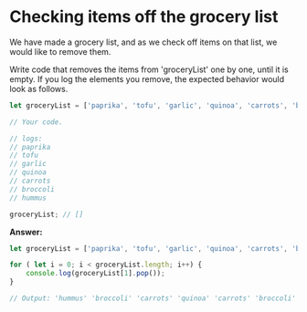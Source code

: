 # Checking items off the grocery list

We have made a grocery list, and as we check off items on that list, we would like to remove them.

Write code that removes the items from 'groceryList' one by one, until it is empty. If you log the elements you remove, the expected behavior would look as follows.

```js
let groceryList = ['paprika', 'tofu', 'garlic', 'quinoa', 'carrots', 'broccoli', 'hummus'];

// Your code.

// logs:
// paprika
// tofu
// garlic
// quinoa
// carrots
// broccoli
// hummus

groceryList; // []
```

**Answer:**

```js
let groceryList = ['paprika', 'tofu', 'garlic', 'quinoa', 'carrots', 'broccoli', 'hummus'];

for ( let i = 0; i < groceryList.length; i++) {
    console.log(groceryList[1].pop());
}

// Output: 'hummus' 'broccoli' 'carrots' 'quinoa' 'carrots' 'broccoli' 'hummus'
```

